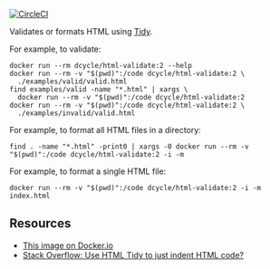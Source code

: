 [![CircleCI](https://circleci.com/gh/dcycle/docker-html-validate.svg?style=svg)](https://circleci.com/gh/dcycle/docker-html-validate)

Validates or formats HTML using [Tidy](https://www.html-tidy.org).

For example, to validate:

    docker run --rm dcycle/html-validate:2 --help
    docker run --rm -v "$(pwd)":/code dcycle/html-validate:2 \
      ./examples/valid/valid.html
    find examples/valid -name "*.html" | xargs \
      docker run --rm -v "$(pwd)":/code dcycle/html-validate:2
    docker run --rm -v "$(pwd)":/code dcycle/html-validate:2 \
      ./examples/invalid/valid.html

For example, to format all HTML files in a directory:

    find . -name "*.html" -print0 | xargs -0 docker run --rm -v "$(pwd)":/code dcycle/html-validate:2 -i -m

For example, to format a single HTML file:

    docker run --rm -v "$(pwd)":/code dcycle/html-validate:2 -i -m index.html

Resources
-----

 * [This image on Docker.io](https://hub.docker.com/r/dcycle/html-validate/)
 * [Stack Overflow: Use HTML Tidy to just indent HTML code?](https://stackoverflow.com/questions/7151180)
